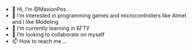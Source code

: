 - 👋 Hi, I’m @MaxionPos
- 👀 I’m interested in programming games and microcontrollers like Atmel and I like Modeling
- 🌱 I’m currently learning in БГТУ
- 💞️ I’m looking to collaborate on myself
- 📫 How to reach me ...

<!---
MaxionPos/MaxionPos is a ✨ special ✨ repository because its `README.md` (this file) appears on your GitHub profile.
You can click the Preview link to take a look at your changes.
--->
